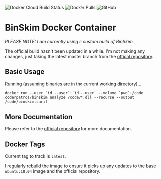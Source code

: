 ![Docker Cloud Build Status](https://img.shields.io/docker/cloud/build/coderpatros/binskim)
![Docker Pulls](https://img.shields.io/docker/pulls/coderpatros/binskim.svg)
![GitHub](https://img.shields.io/github/license/patros/docker-binskim)

BinSkim Docker Container
========================

_PLEASE NOTE: I am currently using a custom build of BinSkim._

The official build hasn't been updated in a while.
I'm not making any changes, just taking the latest master branch from the [offical repository](https://github.com/microsoft/binskim).

Basic Usage
-----------

Running (assuming binaries are in the current working directory)...

    docker run --user `id --user`:`id --user` --volume `pwd`:/code coderpatros/binskim analyze /code/*.dll --recurse --output /code/binskim.sarif

More Documentation
------------------

Please refer to the [official repository](https://github.com/microsoft/binskim) for more documentation.

Docker Tags
-----------

Current tag to track is `latest`.

I regularly rebuild the image to ensure it picks up any updates to the base `ubuntu:18.04` image and the official repository.
